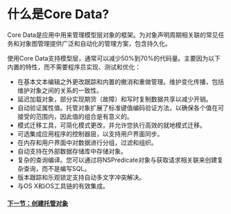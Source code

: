 # 什么是Core Data?
Core Data是应用中用来管理模型层对象的框架。为对象声明周期相关联的常见任务和对象图管理提供广泛和自动化的管理方案，包含持久化。

使用Core Data支持模型层，通常可以减少50%到70%的代码量。主要因为以下内置的特性，而不需要程序员实现、测试和优化：
* 在基本文本编辑之外更改跟踪和内置的撤消和重做管理。维护变化传播，包括维护对象之间的关系的一致性。
* 延迟加载对象，部分实现期货（故障）和写时复制数据共享以减少开销。
* 自动验证属性值。托管对象扩展了标准键值编码验证方法，以确保各个值在可接受的范围内，因此值的组合是有意义的。
* 模式迁移工具，可简化模式更改，并允许您执行高效的就地模式迁移。
* 可选集成应用程序的控制器层，以支持用户界面同步。
* 在内存和用户界面中对数据进行分组，过滤和组织。
* 自动支持在外部数据存储库中存储对象。
* 复杂的查询编译。您可以通过将NSPredicate对象与获取请求相关联来创建复杂查询，而不是编写SQL。
* 版本跟踪和乐观锁定支持自动多文字冲突解决。
* 与OS X和iOS工具链的有效集成。


#### [下一节：创建托管对象](/Storage/CoreData/官方文档翻译/创建托管对象.md)